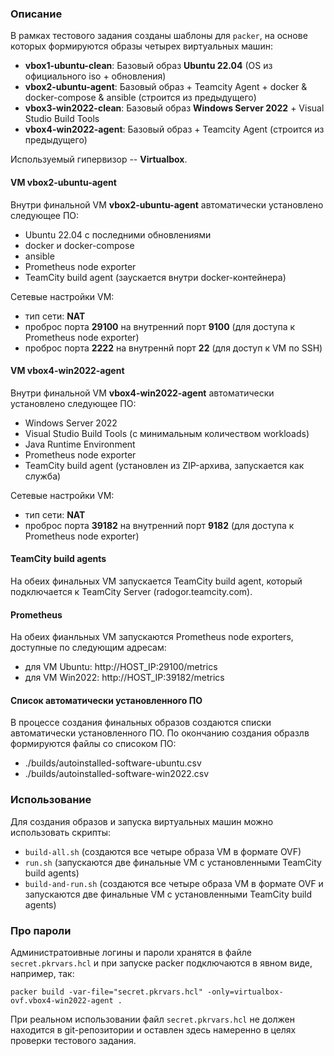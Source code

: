 ### Описание

В рамках тестового задания созданы шаблоны для ```packer```, на основе которых формируются образы четырех виртуальных машин:
  - **vbox1-ubuntu-clean**: Базовый образ **Ubuntu 22.04** (OS из официального iso + обновления) 
  - **vbox2-ubuntu-agent**: Базовый образ + Teamcity Agent + docker & docker-compose & ansible (строится из предыдущего)
  - **vbox3-win2022-clean**: Базовый образ **Windows Server 2022** + Visual Studio Build Tools
  - **vbox4-win2022-agent**: Базовый образ + Teamcity Agent (строится из предыдущего) 

Используемый гипервизор -- **Virtualbox**.

#### VM vbox2-ubuntu-agent

Внутри финальной VM **vbox2-ubuntu-agent** автоматически установлено следующее ПО:
 - Ubuntu 22.04 с последними обновлениями
 - docker и docker-compose
 - ansible
 - Prometheus node exporter
 - TeamCity build agent (заускается внутри docker-контейнера)

Сетевые настройки VM:
 - тип сети: **NAT**
 - проброс порта **29100** на внутренний порт **9100** (для доступа к Prometheus node exporter)
 - проброс порта **2222** на внутреннй порт **22** (для доступ к VM по SSH)

#### VM vbox4-win2022-agent

Внутри финальной VM **vbox4-win2022-agent** автоматически установлено следующее ПО:
 - Windows Server 2022
 - Visual Studio Build Tools (с минимальным количеством workloads)
 - Java Runtime Environment
 - Prometheus node exporter
 - TeamCity build agent (установлен из ZIP-архива, запускается как служба)
 
Сетевые настройки VM:
 - тип сети: **NAT**
 - проброс порта **39182** на внутренний порт **9182** (для доступа к Prometheus node exporter)


#### TeamCity build agents

На обеих финальных VM запускается TeamCity build agent, который подключается к TeamCity Server (radogor.teamcity.com).

#### Prometheus

На обеих фианльных VM запускаются Prometheus node exporters, доступные по следующим адресам:
 - для VM Ubuntu: http://HOST_IP:29100/metrics
 - для VM Win2022: http://HOST_IP:39182/metrics


#### Список автоматически установленного ПО

В процессе создания финальных образов создаются списки автоматически установленного ПО. По окончанию создания образлв формируются файлы со списоком ПО:
 - ./builds/autoinstalled-software-ubuntu.csv
 - ./builds/autoinstalled-software-win2022.csv

### Использование

Для создания образов и запуска виртуальных машин можно использовать скрипты:
  - ```build-all.sh``` (создаются все четыре образа VM в формате OVF)
  - ```run.sh``` (запускаются две финальные VM с установленными TeamCity build agents)
  - ```build-and-run.sh``` (создаются все четыре образа VM в формате OVF и запускаются две финальные VM с установленными TeamCity build agents)

### Про пароли

Администратоивные логины и пароли хранятся в файле ```secret.pkrvars.hcl``` и при запуске packer подключаются в явном виде, например, так:
```
packer build -var-file="secret.pkrvars.hcl" -only=virtualbox-ovf.vbox4-win2022-agent .
```
При реальном использовании файл ```secret.pkrvars.hcl``` не должен находится в git-репозитории и оставлен здесь намеренно в целях проверки тестового задания.
